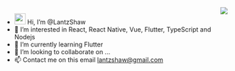 <img align="right" src="https://github-readme-stats.vercel.app/api?username=LantzShaw&show_icons=true&icon_color=58a6ff&text_color=333333&bg_color=ffffff&hide_title=true" />

- <img src="https://media.giphy.com/media/hvRJCLFzcasrR4ia7z/giphy.gif" width="25px"> Hi, I’m @LantzShaw
- 👀 I’m interested in React, React Native, Vue, Flutter, TypeScript and Nodejs
- 🌱 I’m currently learning Flutter
- 💞️ I’m looking to collaborate on ...
- 📫 Contact me on this email lantzshaw@gmail.com

<!---
LantzShaw/LantzShaw is a ✨ special ✨ repository because its `README.md` (this file) appears on your GitHub profile.
You can click the Preview link to take a look at your changes.
--->
